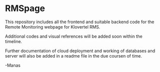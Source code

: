 # RMSpage
This repository includes all the frontend and suitable backend code for the Remote Monitoring webpage for Klovertel RMS. 

Additional codes and visual references will be added soon within the timeline.

Further documentation of cloud deployment and working of databases and server will also be added in a readme file in the due coursen of time.

-Manas
